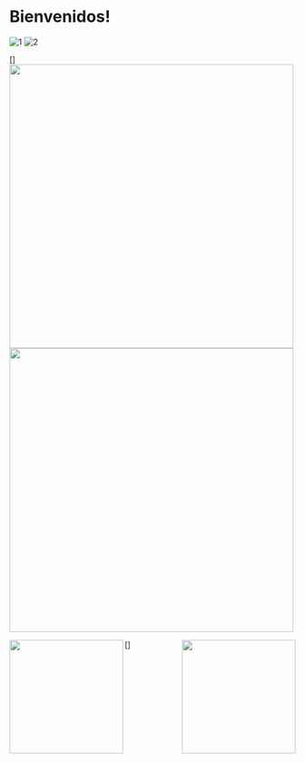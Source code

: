 # Bienvenidos!

![1](https://user-images.githubusercontent.com/81307858/113519935-94731800-955d-11eb-8d60-9f318b1d8c40.png)
![2](https://user-images.githubusercontent.com/81307858/113519938-98069f00-955d-11eb-859b-e11ea3504012.png)

[<img align="left" width="500px" src="https://user-images.githubusercontent.com/81307858/113522615-0eac9800-9570-11eb-8bfe-1589f330bf00.png" />]
[<img align="righ" width="500px" src="https://user-images.githubusercontent.com/81307858/113522634-43205400-9570-11eb-9368-ca2792c873ed.png" />][Descargar]

[Descargar]: https://drive.google.com/drive/u/1/folders/14gaAcVQQJE1JtKCbYrey1wCUWexvY9nC


[<img align="left" width="200px" src="" />]
[<img align="right" width="200px" src="" />][Website]

[Website]: https://scs4hwkacnb.typeform.com/to/SDqPkxpG
